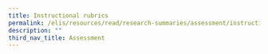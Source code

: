 ```yaml
---
title: Instructional rubrics
permalink: /elis/resources/read/research-summaries/assessment/instructional-rubrics/
description: ""
third_nav_title: Assessment
---
```

